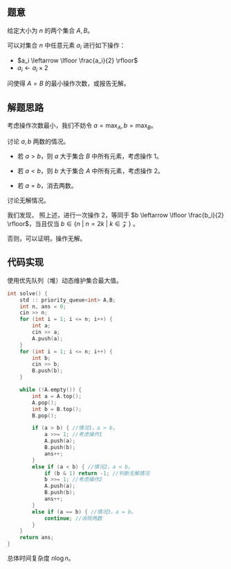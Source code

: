 ## 题意

给定大小为 $n$ 的两个集合 $A,B$。

可以对集合 $n$ 中任意元素 $a_i$ 进行如下操作：

- $a_i \leftarrow \lfloor \frac{a_i}{2} \rfloor$
- $a_i \leftarrow a_i \times 2$

问使得 $A = B$ 的最小操作次数，或报告无解。

## 解题思路

考虑操作次数最小，我们不妨令 $a =\operatorname{max}_A, b= \operatorname{max}_B$。

讨论 $a,b$ 两数的情况。

- 若 $a > b$，则 $a$ 大于集合 $B$ 中所有元素，考虑操作 1。

- 若 $a < b$，则 $b$ 大于集合 $A$ 中所有元素，考虑操作 2。

- 若 $a=b$，消去两数。

讨论无解情况。

我们发现， 照上述，进行一次操作 2，等同于 $b \leftarrow \lfloor \frac{b_i}{2} \rfloor$，当且仅当 $b \in \{n \ |\ n = 2k \ |\ k \in \mathcal{Z}\  \}$ 。

否则，可以证明，操作无解。

## 代码实现

使用优先队列（堆）动态维护集合最大值。

```cpp
int solve() {
    std :: priority_queue<int> A,B;
    int n, ans = 0;
    cin >> n;
    for (int i = 1; i <= n; i++) {
        int a;
        cin >> a;
        A.push(a);
    }
    for (int i = 1; i <= n; i++) {
    	int b;
       	cin >> b;
        B.push(b);
    }

    while (!A.empty()) {
        int a = A.top();
        A.pop();
        int b = B.top();
        B.pop();

        if (a > b) { //情况1，a > b。
            a >>= 1; //考虑操作1
            A.push(a);
            B.push(b);
            ans++;
        }
        else if (a < b) { //情况2，a < b。
            if (b & 1) return -1; //判断无解情况
            b >>= 1; //考虑操作2
            A.push(a);
            B.push(b); 
            ans++;
        }
        else if (a == b) { //情况3，a = b。
            continue; //消除两数
        }
    }
    return ans;
}
```

总体时间复杂度 $n\operatorname{log} n$。